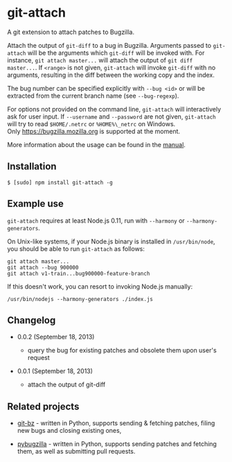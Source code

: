 git-attach
==========

A git extension to attach patches to Bugzilla.

Attach the output of `git-diff` to a bug in Bugzilla.  Arguments passed to 
`git-attach` will be the arguments which `git-diff` will be invoked with.  For 
instance, `git attach master...` will attach the output of `git diff 
master...`.  If `<range>` is not given, `git-attach` will invoke `git-diff` 
with no arguments, resulting in the diff between the working copy and the 
index. 

The bug number can be specified explicitly with `--bug <id>` or will be 
extracted from the current branch name (see `--bug-regexp`).

For options not provided on the command line, `git-attach` will interactively 
ask for user input.  If `--username` and `--password` are not given, 
`git-attach` will try to read `$HOME/.netrc` or `%HOME%\_netrc` on Windows.  
Only https://bugzilla.mozilla.org is supported at the moment.

More information about the usage can be found in the [manual][].

[manual]: https://github.com/stasm/git-attach/blob/master/man/doc.md


## Installation

    $ [sudo] npm install git-attach -g


## Example use

`git-attach` requires at least Node.js 0.11, run with `--harmony` or 
`--harmony-generators`.

On Unix-like systems, if your Node.js binary is installed in `/usr/bin/node`, 
you should be able to run `git-attach` as follows:

    git attach master...
    git attach --bug 900000
    git attach v1-train...bug900000-feature-branch

If this doesn't work, you can resort to invoking Node.js manually:

    /usr/bin/nodejs --harmony-generators ./index.js

## Changelog

 - 0.0.2 (September 18, 2013)

   - query the bug for existing patches and obsolete them upon user's request

 - 0.0.1 (September 18, 2013)

   - attach the output of git-diff


## Related projects

 - [git-bz][] - written in Python, supports sending & fetching patches, filing 
   new bugs and closing existing ones,

 - [pybugzilla][] - written in Python, supports sending patches and fetching 
   them, as well as submitting pull requests.

[git-bz]: http://git.fishsoup.net/cgit/git-bz/tree/git-bz.txt
[pybugzilla]: https://github.com/toolness/pybugzilla
